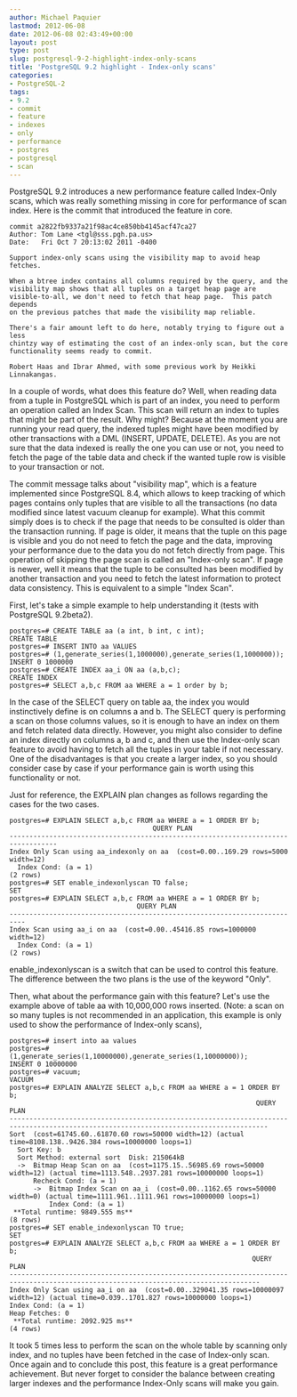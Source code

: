 ```yaml
---
author: Michael Paquier
lastmod: 2012-06-08
date: 2012-06-08 02:43:49+00:00
layout: post
type: post
slug: postgresql-9-2-highlight-index-only-scans
title: 'PostgreSQL 9.2 highlight - Index-only scans'
categories:
- PostgreSQL-2
tags:
- 9.2
- commit
- feature
- indexes
- only
- performance
- postgres
- postgresql
- scan
---
```


PostgreSQL 9.2 introduces a new performance feature called Index-Only scans, which was really something missing in core for performance of scan index.
Here is the commit that introduced the feature in core.

    commit a2822fb9337a21f98ac4ce850bb4145acf47ca27
    Author: Tom Lane <tgl@sss.pgh.pa.us>
    Date:   Fri Oct 7 20:13:02 2011 -0400

    Support index-only scans using the visibility map to avoid heap fetches.

    When a btree index contains all columns required by the query, and the
    visibility map shows that all tuples on a target heap page are
    visible-to-all, we don't need to fetch that heap page.  This patch depends
    on the previous patches that made the visibility map reliable.

    There's a fair amount left to do here, notably trying to figure out a less
    chintzy way of estimating the cost of an index-only scan, but the core
    functionality seems ready to commit.

    Robert Haas and Ibrar Ahmed, with some previous work by Heikki Linnakangas.

In a couple of words, what does this feature do?
Well, when reading data from a tuple in PostgreSQL which is part of an index, you need to perform an operation called an Index Scan.
This scan will return an index to tuples that might be part of the result. Why might? Because at the moment you are running your read query, the indexed tuples might have been modified by other transactions with a DML (INSERT, UPDATE, DELETE). As you are not sure that the data indexed is really the one you can use or not, you need to fetch the page of the table data and check if the wanted tuple row is visible to your transaction or not.

The commit message talks about "visibility map", which is a feature implemented since PostgreSQL 8.4, which allows to keep tracking of which pages contains only tuples that are visible to all the transactions (no data modified since latest vacuum cleanup for example). What this commit simply does is to check if the page that needs to be consulted is older than the transaction running.
If page is older, it means that the tuple on this page is visible and you do not need to fetch the page and the data, improving your performance due to the data you do not fetch directly from page. This operation of skipping the page scan is called an "Index-only scan".
If page is newer, well it means that the tuple to be consulted has been modified by another transaction and you need to fetch the latest information to protect data consistency. This is equivalent to a simple "Index Scan".

First, let's take a simple example to help understanding it (tests with PostgreSQL 9.2beta2).

    postgres=# CREATE TABLE aa (a int, b int, c int);
    CREATE TABLE
    postgres=# INSERT INTO aa VALUES
    postgres=# (1,generate_series(1,1000000),generate_series(1,1000000));
    INSERT 0 1000000
    postgres=# CREATE INDEX aa_i ON aa (a,b,c);
    CREATE INDEX
    postgres=# SELECT a,b,c FROM aa WHERE a = 1 order by b;

In the case of the SELECT query on table aa, the index you would instinctively define is on columns a and b. The SELECT query is performing a scan on those columns values, so it is enough to have an index on them and fetch related data directly.
However, you might also consider to define an index directly on columns a, b and c, and then use the Index-only scan feature to avoid having to fetch all the tuples in your table if not necessary. One of the disadvantages is that you create a larger index, so you should consider case by case if your performance gain is worth using this functionality or not.

Just for reference, the EXPLAIN plan changes as follows regarding the cases for the two cases.

    postgres=# EXPLAIN SELECT a,b,c FROM aa WHERE a = 1 ORDER BY b;
                                        QUERY PLAN                                    
    ----------------------------------------------------------------------------------
    Index Only Scan using aa_indexonly on aa  (cost=0.00..169.29 rows=5000 width=12)
      Index Cond: (a = 1)
    (2 rows)
    postgres=# SET enable_indexonlyscan TO false;
    SET
    postgres=# EXPLAIN SELECT a,b,c FROM aa WHERE a = 1 ORDER BY b;
                                    QUERY PLAN                                
    --------------------------------------------------------------------------
    Index Scan using aa_i on aa  (cost=0.00..45416.85 rows=1000000 width=12)
      Index Cond: (a = 1)
    (2 rows)

enable_indexonlyscan is a switch that can be used to control this feature. The difference between the two plans is the use of the keyword "Only".

Then, what about the performance gain with this feature? Let's use the example above of table aa with 10,000,000 rows inserted. (Note: a scan on so many tuples is not recommended in an application, this example is only used to show the performance of Index-only scans),

    postgres=# insert into aa values 
    postgres=# (1,generate_series(1,10000000),generate_series(1,10000000));
    INSERT 0 10000000
    postgres=# vacuum;
    VACUUM
    postgres=# EXPLAIN ANALYZE SELECT a,b,c FROM aa WHERE a = 1 ORDER BY b;
                                                                  QUERY PLAN                                                               
    ---------------------------------------------------------------------------------------------------------------------------------------
    Sort  (cost=61745.60..61870.60 rows=50000 width=12) (actual time=8108.138..9426.384 rows=10000000 loops=1)
      Sort Key: b
      Sort Method: external sort  Disk: 215064kB
      ->  Bitmap Heap Scan on aa  (cost=1175.15..56985.69 rows=50000 width=12) (actual time=1113.548..2937.281 rows=10000000 loops=1)
          Recheck Cond: (a = 1)
          ->  Bitmap Index Scan on aa_i  (cost=0.00..1162.65 rows=50000 width=0) (actual time=1111.961..1111.961 rows=10000000 loops=1)
              Index Cond: (a = 1)
     **Total runtime: 9849.555 ms**
    (8 rows)
    postgres=# SET enable_indexonlyscan TO true;
    SET
    postgres=# EXPLAIN ANALYZE SELECT a,b,c FROM aa WHERE a = 1 ORDER BY b;
                                                                 QUERY PLAN                                                              
    -------------------------------------------------------------------------------------------------------------------------------------
    Index Only Scan using aa_i on aa  (cost=0.00..329041.35 rows=10000097 width=12) (actual time=0.039..1701.827 rows=10000000 loops=1)
    Index Cond: (a = 1)
    Heap Fetches: 0
     **Total runtime: 2092.925 ms**
    (4 rows)

It took 5 times less to perform the scan on the whole table by scanning only index, and no tuples have been fetched in the case of Index-only scan.
Once again and to conclude this post, this feature is a great performance achievement. But never forget to consider the balance between creating larger indexes and the performance Index-Only scans will make you gain.
